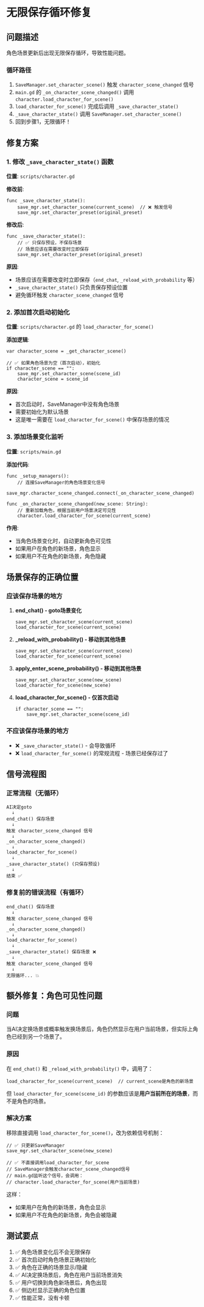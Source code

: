 # 无限保存循环修复

## 问题描述
角色场景更新后出现无限保存循环，导致性能问题。

### 循环路径
1. `SaveManager.set_character_scene()` 触发 `character_scene_changed` 信号
2. `main.gd` 的 `_on_character_scene_changed()` 调用 `character.load_character_for_scene()`
3. `load_character_for_scene()` 完成后调用 `_save_character_state()`
4. `_save_character_state()` 调用 `SaveManager.set_character_scene()`
5. 回到步骤1，无限循环！

## 修复方案

### 1. 修改 `_save_character_state()` 函数
**位置**: `scripts/character.gd`

**修改前**:
```gdscript
func _save_character_state():
    save_mgr.set_character_scene(current_scene)  // ❌ 触发信号
    save_mgr.set_character_preset(original_preset)
```

**修改后**:
```gdscript
func _save_character_state():
    // ✅ 只保存预设，不保存场景
    // 场景应该在需要改变时立即保存
    save_mgr.set_character_preset(original_preset)
```

**原因**: 
- 场景应该在需要改变时立即保存（`end_chat`, `_reload_with_probability` 等）
- `_save_character_state()` 只负责保存预设位置
- 避免循环触发 `character_scene_changed` 信号

### 2. 添加首次启动初始化
**位置**: `scripts/character.gd` 的 `load_character_for_scene()`

**添加逻辑**:
```gdscript
var character_scene = _get_character_scene()

// ✅ 如果角色场景为空（首次启动），初始化
if character_scene == "":
    save_mgr.set_character_scene(scene_id)
    character_scene = scene_id
```

**原因**:
- 首次启动时，SaveManager中没有角色场景
- 需要初始化为默认场景
- 这是唯一需要在 `load_character_for_scene()` 中保存场景的情况

### 3. 添加场景变化监听
**位置**: `scripts/main.gd`

**添加代码**:
```gdscript
func _setup_managers():
    // 连接SaveManager的角色场景变化信号
    save_mgr.character_scene_changed.connect(_on_character_scene_changed)

func _on_character_scene_changed(new_scene: String):
    // 重新加载角色，根据当前用户场景决定可见性
    character.load_character_for_scene(current_scene)
```

**作用**:
- 当角色场景变化时，自动更新角色可见性
- 如果用户在角色的新场景，角色显示
- 如果用户不在角色的新场景，角色隐藏

## 场景保存的正确位置

### 应该保存场景的地方
1. **end_chat() - goto场景变化**
   ```gdscript
   save_mgr.set_character_scene(current_scene)
   load_character_for_scene(current_scene)
   ```

2. **_reload_with_probability() - 移动到其他场景**
   ```gdscript
   save_mgr.set_character_scene(current_scene)
   load_character_for_scene(current_scene)
   ```

3. **apply_enter_scene_probability() - 移动到其他场景**
   ```gdscript
   save_mgr.set_character_scene(new_scene)
   load_character_for_scene(new_scene)
   ```

4. **load_character_for_scene() - 仅首次启动**
   ```gdscript
   if character_scene == "":
       save_mgr.set_character_scene(scene_id)
   ```

### 不应该保存场景的地方
- ❌ `_save_character_state()` - 会导致循环
- ❌ `load_character_for_scene()` 的常规流程 - 场景已经保存过了

## 信号流程图

### 正常流程（无循环）
```
AI决定goto
  ↓
end_chat() 保存场景
  ↓
触发 character_scene_changed 信号
  ↓
_on_character_scene_changed()
  ↓
load_character_for_scene()
  ↓
_save_character_state() (只保存预设)
  ↓
结束 ✅
```

### 修复前的错误流程（有循环）
```
end_chat() 保存场景
  ↓
触发 character_scene_changed 信号
  ↓
_on_character_scene_changed()
  ↓
load_character_for_scene()
  ↓
_save_character_state() 保存场景 ❌
  ↓
触发 character_scene_changed 信号
  ↓
无限循环... 💥
```

## 额外修复：角色可见性问题

### 问题
当AI决定换场景或概率触发换场景后，角色仍然显示在用户当前场景，但实际上角色已经到另一个场景了。

### 原因
在 `end_chat()` 和 `_reload_with_probability()` 中，调用了：
```gdscript
load_character_for_scene(current_scene)  // current_scene是角色的新场景
```

但 `load_character_for_scene(scene_id)` 的参数应该是**用户当前所在的场景**，而不是角色的场景。

### 解决方案
移除直接调用 `load_character_for_scene()`，改为依赖信号机制：

```gdscript
// ✅ 只更新SaveManager
save_mgr.set_character_scene(new_scene)

// ✅ 不直接调用load_character_for_scene
// SaveManager会触发character_scene_changed信号
// main.gd监听这个信号，会调用：
// character.load_character_for_scene(用户当前场景)
```

这样：
- 如果用户在角色的新场景，角色会显示
- 如果用户不在角色的新场景，角色会被隐藏

## 测试要点
1. ✅ 角色场景变化后不会无限保存
2. ✅ 首次启动时角色场景正确初始化
3. ✅ 角色在正确的场景显示/隐藏
4. ✅ AI决定换场景后，角色在用户当前场景消失
5. ✅ 用户切换到角色新场景后，角色出现
6. ✅ 侧边栏显示正确的角色位置
7. ✅ 性能正常，没有卡顿
